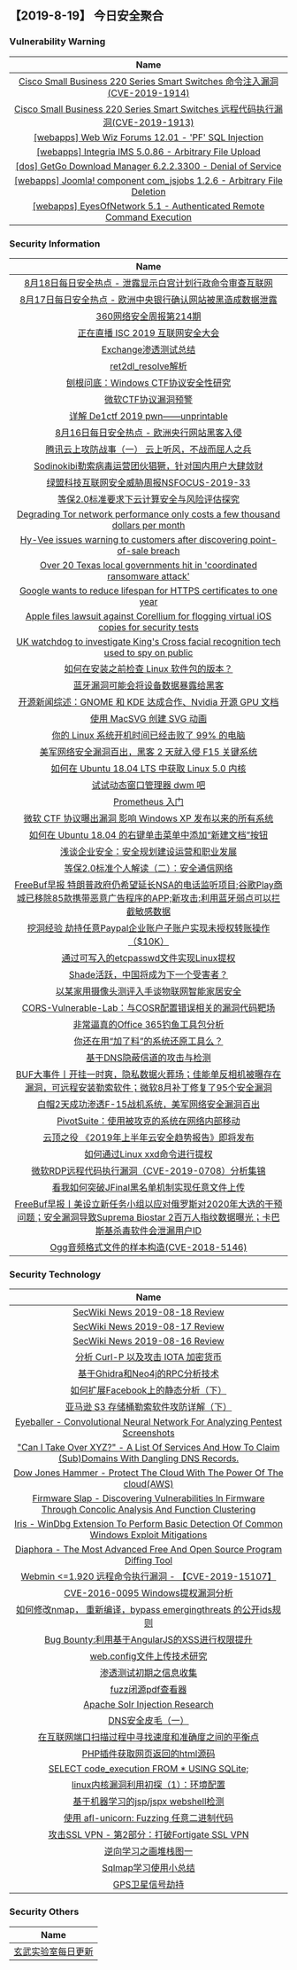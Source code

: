 
 ##   【2019-8-19】 今日安全聚合


###  						       							Vulnerability Warning

|                             Name                             |
| :----------------------------------------------------------: |
|[Cisco Small Business 220 Series Smart Switches 命令注入漏洞(CVE-2019-1914)](https://www.seebug.org/vuldb/ssvid-98059)|
|[Cisco Small Business 220 Series Smart Switches 远程代码执行漏洞(CVE-2019-1913)](https://www.seebug.org/vuldb/ssvid-98058)|
|[[webapps] Web Wiz Forums 12.01 - 'PF' SQL Injection](https://www.exploit-db.com/exploits/47284)|
|[[webapps] Integria IMS 5.0.86 - Arbitrary File Upload](https://www.exploit-db.com/exploits/47283)|
|[[dos] GetGo Download Manager 6.2.2.3300 - Denial of Service](https://www.exploit-db.com/exploits/47282)|
|[[webapps] Joomla! component com_jsjobs 1.2.6 - Arbitrary File Deletion](https://www.exploit-db.com/exploits/47281)|
|[[webapps] EyesOfNetwork 5.1 - Authenticated Remote Command Execution](https://www.exploit-db.com/exploits/47280)|

### 						        							Security Information
|                             Name                                    |
| :----------------------------------------------------------: |
|[8月18日每日安全热点 - 泄露显示白宫计划行政命令审查互联网](https://www.anquanke.com/post/id/184416)|
|[8月17日每日安全热点 - 欧洲中央银行确认网站被黑造成数据泄露](https://www.anquanke.com/post/id/184411)|
|[360网络安全周报第214期](https://www.anquanke.com/post/id/184388)|
|[正在直播  ISC 2019 互联网安全大会](https://www.anquanke.com/post/id/184021)|
|[Exchange渗透测试总结](https://www.anquanke.com/post/id/184342)|
|[ret2dl_resolve解析](https://www.anquanke.com/post/id/184099)|
|[刨根问底：Windows CTF协议安全性研究](https://www.anquanke.com/post/id/184318)|
|[微软CTF协议漏洞预警](https://www.anquanke.com/post/id/184341)|
|[详解 De1ctf 2019 pwn——unprintable](https://www.anquanke.com/post/id/183859)|
|[8月16日每日安全热点 - 欧洲央行网站黑客入侵](https://www.anquanke.com/post/id/184320)|
|[腾讯云上攻防战事（一） 云上听风，不战而屈人之兵](https://www.secpulse.com/archives/110747.html)|
|[Sodinokibi勒索病毒运营团伙猖獗，针对国内用户大肆敛财](https://www.secpulse.com/archives/110711.html)|
|[绿盟科技互联网安全威胁周报NSFOCUS-2019-33](http://blog.nsfocus.net/nsfocus-2019-33/)|
|[等保2.0标准要求下云计算安全与风险评估探究](http://blog.nsfocus.net/%e7%ad%89%e4%bf%9d2-0%e6%a0%87%e5%87%86%e8%a6%81%e6%b1%82%e4%b8%8b%e4%ba%91%e8%ae%a1%e7%ae%97%e5%ae%89%e5%85%a8%e4%b8%8e%e9%a3%8e%e9%99%a9%e8%af%84%e4%bc%b0%e6%8e%a2%e7%a9%b6/)|
|[Degrading Tor network performance only costs a few thousand dollars per month](https://www.zdnet.com/article/degrading-tor-network-performance-only-costs-a-few-thousand-dollars-per-month/#ftag=RSSbaffb68)|
|[Hy-Vee issues warning to customers after discovering point-of-sale breach](https://www.zdnet.com/article/hy-vee-issues-warning-to-customers-after-discovering-point-of-sale-breach/#ftag=RSSbaffb68)|
|[Over 20 Texas local governments hit in 'coordinated ransomware attack'](https://www.zdnet.com/article/at-least-20-texas-local-governments-hit-in-coordinated-ransomware-attack/#ftag=RSSbaffb68)|
|[Google wants to reduce lifespan for HTTPS certificates to one year](https://www.zdnet.com/article/google-wants-to-reduce-lifespan-for-https-certificates-to-one-year/#ftag=RSSbaffb68)|
|[Apple files lawsuit against Corellium for flogging virtual iOS copies for security tests](https://www.zdnet.com/article/apple-files-lawsuit-against-corellium-for-illegally-flogging-virtual-copies-of-ios/#ftag=RSSbaffb68)|
|[UK watchdog to investigate King's Cross facial recognition tech used to spy on public](https://www.zdnet.com/article/uk-watchdog-to-investigate-kings-cross-facial-recognition-tech-use-to-spy-on-public/#ftag=RSSbaffb68)|
|[如何在安装之前检查 Linux 软件包的版本？](https://linux.cn/article-11243-1.html?utm_source=rss&utm_medium=rss)|
|[蓝牙漏洞可能会将设备数据暴露给黑客](https://linux.cn/article-11242-1.html?utm_source=rss&utm_medium=rss)|
|[开源新闻综述：GNOME 和 KDE 达成合作、Nvidia 开源 GPU 文档](https://linux.cn/article-11241-1.html?utm_source=rss&utm_medium=rss)|
|[使用 MacSVG 创建 SVG 动画](https://linux.cn/article-11239-1.html?utm_source=rss&utm_medium=rss)|
|[你的 Linux 系统开机时间已经击败了 99% 的电脑](https://linux.cn/article-11238-1.html?utm_source=rss&utm_medium=rss)|
|[美军网络安全漏洞百出，黑客 2 天就入侵 F15 关键系统](https://linux.cn/article-11237-1.html?utm_source=rss&utm_medium=rss)|
|[如何在 Ubuntu 18.04 LTS 中获取 Linux 5.0 内核](https://linux.cn/article-11236-1.html?utm_source=rss&utm_medium=rss)|
|[试试动态窗口管理器 dwm 吧](https://linux.cn/article-11235-1.html?utm_source=rss&utm_medium=rss)|
|[Prometheus 入门](https://linux.cn/article-11234-1.html?utm_source=rss&utm_medium=rss)|
|[微软 CTF 协议曝出漏洞 影响 Windows XP 发布以来的所有系统](https://linux.cn/article-11233-1.html?utm_source=rss&utm_medium=rss)|
|[如何在 Ubuntu 18.04 的右键单击菜单中添加“新建文档”按钮](https://linux.cn/article-11232-1.html?utm_source=rss&utm_medium=rss)|
|[浅谈企业安全：安全规划建设运营和职业发展](https://www.freebuf.com/articles/es/210925.html)|
|[等保2.0标准个人解读（二）：安全通信网络](https://www.freebuf.com/articles/security-management/209588.html)|
|[FreeBuf早报  特朗普政府仍希望延长NSA的电话监听项目;谷歌Play商城已移除85款携带恶意广告程序的APP;新攻击:利用蓝牙弱点可以拦截敏感数据](https://www.freebuf.com/news/211727.html)|
|[挖洞经验  劫持任意Paypal企业账户子账户实现未授权转账操作（$10K）](https://www.freebuf.com/vuls/210669.html)|
|[通过可写入的etcpasswd文件实现Linux提权](https://www.freebuf.com/articles/system/210425.html)|
|[Shade活跃，中国将成为下一个受害者？](https://www.freebuf.com/articles/system/210577.html)|
|[以某家用摄像头测评入手谈物联网智能家居安全](https://www.freebuf.com/articles/terminal/207584.html)|
|[CORS-Vulnerable-Lab：与COSR配置错误相关的漏洞代码靶场](https://www.freebuf.com/sectool/209605.html)|
|[非常逼真的Office 365钓鱼工具包分析](https://www.freebuf.com/sectool/209583.html)|
|[你还在用“加了料”的系统还原工具么？](https://www.freebuf.com/articles/paper/210685.html)|
|[基于DNS隐蔽信道的攻击与检测](https://www.freebuf.com/articles/database/210250.html)|
|[BUF大事件丨开挂一时爽，隐私数据火葬场；佳能单反相机被曝存在漏洞，可远程安装勒索软件；微软8月补丁修复了95个安全漏洞](https://www.freebuf.com/news/211638.html)|
|[白帽2天成功渗透F-15战机系统，美军网络安全漏洞百出](https://www.freebuf.com/news/211664.html)|
|[PivotSuite：使用被攻克的系统在网络内部移动](https://www.freebuf.com/sectool/208966.html)|
|[云顶之役 《2019年上半年云安全趋势报告》即将发布](https://www.freebuf.com/articles/paper/211311.html)|
|[如何通过Linux xxd命令进行提权](https://www.freebuf.com/articles/system/209638.html)|
|[微软RDP远程代码执行漏洞（CVE-2019-0708）分析集锦](https://www.freebuf.com/vuls/205380.html)|
|[看我如何突破JFinal黑名单机制实现任意文件上传](https://www.freebuf.com/vuls/211327.html)|
|[FreeBuf早报丨美设立新任务小组以应对俄罗斯对2020年大选的干预问题；安全漏洞导致Suprema Biostar 2百万人指纹数据曝光；卡巴斯基杀毒软件会泄漏用户ID](https://www.freebuf.com/news/211566.html)|
|[Ogg音频格式文件的样本构造(CVE-2018-5146)](https://www.freebuf.com/vuls/210040.html)|

### 						        							Security  Technology
|                             Name                                    |
| :----------------------------------------------------------: |
|[SecWiki News 2019-08-18 Review](http://www.sec-wiki.com/?2019-08-18)|
|[SecWiki News 2019-08-17 Review](http://www.sec-wiki.com/?2019-08-17)|
|[SecWiki News 2019-08-16 Review](http://www.sec-wiki.com/?2019-08-16)|
|[分析 Curl-P 以及攻击 IOTA 加密货币](https://paper.seebug.org/1015/)|
|[基于Ghidra和Neo4j的RPC分析技术](https://www.4hou.com/technology/19730.html)|
|[如何扩展Facebook上的静态分析（下）](https://www.4hou.com/technology/19612.html)|
|[亚马逊 S3 存储桶勒索软件攻防详解（下）](https://www.4hou.com/technology/19659.html)|
|[Eyeballer - Convolutional Neural Network For Analyzing Pentest Screenshots](http://www.kitploit.com/2019/08/eyeballer-convolutional-neural-network.html)|
|["Can I Take Over XYZ?" - A List Of Services And How To Claim (Sub)Domains With Dangling DNS Records.](http://www.kitploit.com/2019/08/can-i-take-over-xyz-list-of-services.html)|
|[Dow Jones Hammer - Protect The Cloud With The Power Of The cloud(AWS)](http://www.kitploit.com/2019/08/dow-jones-hammer-protect-cloud-with.html)|
|[Firmware Slap - Discovering Vulnerabilities In Firmware Through Concolic Analysis And Function Clustering](http://www.kitploit.com/2019/08/firmware-slap-discovering.html)|
|[Iris - WinDbg Extension To Perform Basic Detection Of Common Windows Exploit Mitigations](http://www.kitploit.com/2019/08/iris-windbg-extension-to-perform-basic.html)|
|[Diaphora - The Most Advanced Free And Open Source Program Diffing Tool](http://www.kitploit.com/2019/08/diaphora-most-advanced-free-and-open.html)|
|[Webmin <=1.920 远程命令执行漏洞 - 【CVE-2019-15107】](http://xz.aliyun.com/t/6040)|
|[CVE-2016-0095 Windows提权漏洞分析](http://xz.aliyun.com/t/6008)|
|[如何修改nmap， 重新编译，bypass emergingthreats 的公开ids规则](http://xz.aliyun.com/t/6002)|
|[Bug Bounty:利用基于AngularJS的XSS进行权限提升](http://xz.aliyun.com/t/6019)|
|[web.config文件上传技术研究](http://xz.aliyun.com/t/6037)|
|[渗透测试初期之信息收集](http://xz.aliyun.com/t/6000)|
|[fuzz闭源pdf查看器](http://xz.aliyun.com/t/6003)|
|[Apache Solr Injection Research](http://xz.aliyun.com/t/6014)|
|[DNS安全皮毛（一）](http://xz.aliyun.com/t/5991)|
|[在互联网端口扫描过程中寻找速度和准确度之间的平衡点](http://xz.aliyun.com/t/6001)|
|[PHP插件获取网页返回的html源码](http://xz.aliyun.com/t/5996)|
|[SELECT code_execution FROM * USING SQLite;](http://xz.aliyun.com/t/5998)|
|[linux内核漏洞利用初探（1）：环境配置](http://xz.aliyun.com/t/6009)|
|[基于机器学习的jsp/jspx webshell检测](http://xz.aliyun.com/t/5994)|
|[使用 afl-unicorn: Fuzzing 任意二进制代码](http://xz.aliyun.com/t/5968)|
|[攻击SSL VPN - 第2部分：打破Fortigate SSL VPN](http://xz.aliyun.com/t/5988)|
|[逆向学习之画堆栈图一](http://xz.aliyun.com/t/5972)|
|[Sqlmap学习使用小总结](http://xz.aliyun.com/t/5982)|
|[GPS卫星信号劫持](http://xz.aliyun.com/t/5955)|

### 						        							Security  Others
|                             Name                                    |
| :----------------------------------------------------------: |
|[玄武实验室每日更新](https://weibo.com/p/1006065582522936/wenzhang?from=page_100606_profile&wvr=6&mod=wenzhangmore)|


